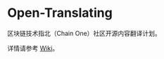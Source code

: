 # Open-Translating

区块链技术指北（Chain One）社区开源内容翻译计划。

详情请参考 [Wiki](https://github.com/BlockchainOne/Open-Translating/wiki)。